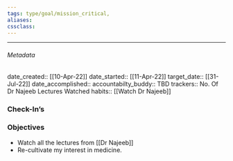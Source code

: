 ```yaml
---
tags: type/goal/mission_critical, 
aliases:
cssclass: 
---
```

---

###### Metadata 
date_created:: [[10-Apr-22]]
date_started:: [[11-Apr-22]]
target_date:: [[31-Jul-22]]
date_accomplished::
accountabilty_buddy:: TBD
trackers:: No. Of Dr Najeeb Lectures Watched 
habits:: [[Watch Dr Najeeb]]

### Check-In’s
### Objectives
- Watch all the lectures from [[Dr Najeeb]]
- Re-cultivate my interest in medicine.






